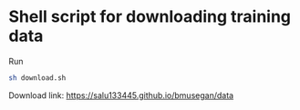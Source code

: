 # Shell script for downloading training data

Run

```sh
sh download.sh
```

Download link:
  https://salu133445.github.io/bmusegan/data
